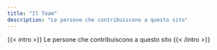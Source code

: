 ```yaml
---
title: "Il Team"
description: "Le persone che contribuiscono a questo sito"
---
```


{{< intro >}}
Le persone che contribuiscono a questo sito
{{< /intro >}}